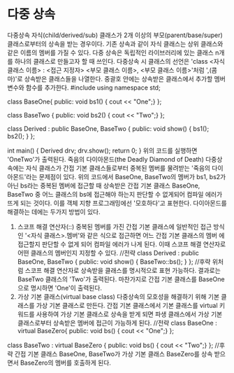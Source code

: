 # 다중 상속

다중상속
자식(child/derived/sub) 클래스가 2개 이상의 부모(parent/base/super) 클래스로부터의 상속을 받는 경우이다. 기존 상속과 같이 자식 클래스는 상위 클래스와 같은 이름의 멤버를 가질 수 있다. 다중 상속은 독립적인 라이브러리에 있는 클래스 n개를 하나의 클래스로 만들고자 할 때 쓰인다. 다중상속 시 클래스의 선언은 'class <자식클래스 이름> : <접근 지정자> <부모 클래스 이름>, <부모 클래스 이름>'처럼 ',(콤마)'로 상속받은 클래스들을 나열한다. 중괄호 안에는 상속받은 클래스에서 추가할 멤버 변수와 함수를 추가한다.
#include <iostream>
using namespace std;

class BaseOne{
public:
    void bs1() {
        cout << "One";}
};

class BaseTwo {
public:
    void bs2() {
        cout << "Two";}
};

class Derived : public BaseOne, BaseTwo {
public:
    void show() {
        bs1();
        bs2();
    }
};

int main()
{
    Derived drv;
    drv.show();
    return 0;
}
위의 코드를 실행하면 'OneTwo'가 출력된다.
죽음의 다이아몬드(the Deadly Diamond of Death)
다중상속에는 자식 클래스가 간접 기본 클래스들로부터 중복된 멤버를 물려받는 '죽음의 다이아몬드'라는 문제점이 있다. 위의 코드에서 BaseOne, BaseTwo의 멤버가 bs1, bs2가 아닌 bs라는 중복된 멤버에 접근할 때 상속받은 간접 기본 클래스 BaseOne, BaseTwo 중 어느 클래스의 bs에 접근해야 하는지 판단할 수 없게되어 컴파일 에러가 뜨게 되는 것이다. 이를 객체 지향 프로그래밍에선 '모호하다'고 표현한다. 다이아몬드를 해결하는 데에는 두가지 방법이 있다.
1. 스코프 해결 연산자(::)
중복된 멤버를 가진 간접 기본 클래스에 일반적인 접근 방식인 '<자식 클래스>.멤버'와 같은 식으로 접근하면  어느 간접 기본 클래스의 멤버 에 접근할지 판단할 수 없게 되어 컴파일 에러가 나게 된다. 이때 스코프 해결 연산자로 어떤 클래스의 멤버인지 지정할 수 있다.
//전략
class Derived : public BaseOne, BaseTwo {
public:
    void show() {
        BaseTwo::bs();
    }
};
//후략
위처럼 스코프 해결 연산자로 상속받을 클래스를 명시적으로 표현 가능하다. 결과로는 BaseTwo 클래스의 'Two'가 출력된다. 마찬가지로 간접 기본 클래스를 BaseOne으로 명시하면 'One'이 출력된다.
2. 가상 기본 클래스(virtual base class)
다중상속의 모호성을 해결하기 위해 기본 클래스를 가상 기본 클래스로 만든다. 간접 기본 클래스에서 기본 클래스를 virtual 키워드를 사용하여 가상 기본 클래스로 상속을 받게 되면 파생 클래스에서 가상 기본 클래스로부터 상속받은 멤버에 접근이 가능하게 된다.
//전략
class BaseOne : virtual BaseZero{
public:
    void bs() {
        cout << "One";}
};

class BaseTwo : virtual BaseZero {
public:
    void bs() {
        cout << "Two";}
};
//후략
간접 기본 클래스 BaseOne, BaseTwo가 가상 기본 클래스 BaseZero를 상속 받으면서 BaseZero의 멤버를 호출하게 된다.
